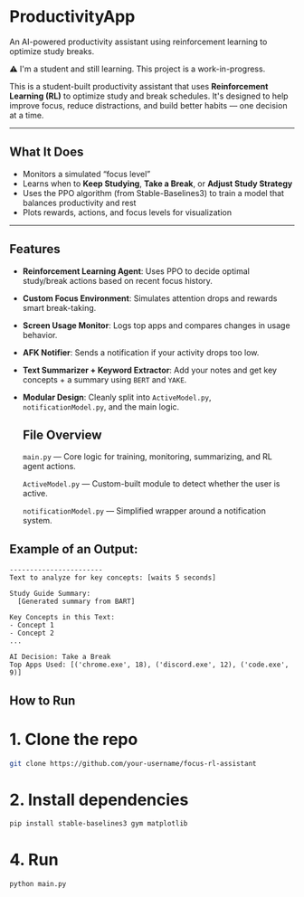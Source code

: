 # ProductivityApp
An AI-powered productivity assistant using reinforcement learning to optimize study breaks.

⚠️ I'm a student and still learning. This project is a work-in-progress.

This is a student-built productivity assistant that uses **Reinforcement Learning (RL)** to optimize study and break schedules. It's designed to help improve focus, reduce distractions, and build better habits — one decision at a time.

---

## What It Does

- Monitors a simulated “focus level”
- Learns when to **Keep Studying**, **Take a Break**, or **Adjust Study Strategy**
- Uses the PPO algorithm (from Stable-Baselines3) to train a model that balances productivity and rest
- Plots rewards, actions, and focus levels for visualization

---
## Features

- **Reinforcement Learning Agent**: Uses PPO to decide optimal study/break actions based on recent focus history.
- **Custom Focus Environment**: Simulates attention drops and rewards smart break-taking.
- **Screen Usage Monitor**: Logs top apps and compares changes in usage behavior.
- **AFK Notifier**: Sends a notification if your activity drops too low.
- **Text Summarizer + Keyword Extractor**: Add your notes and get key concepts + a summary using `BERT` and `YAKE`.
- **Modular Design**: Cleanly split into `ActiveModel.py`, `notificationModel.py`, and the main logic.

  ## File Overview
    `main.py` — Core logic for training, monitoring, summarizing, and RL agent actions.

   `ActiveModel.py` — Custom-built module to detect whether the user is active.

    `notificationModel.py` — Simplified wrapper around a notification system.

## Example of an Output:
```
-----------------------
Text to analyze for key concepts: [waits 5 seconds]

Study Guide Summary:
  [Generated summary from BART]

Key Concepts in this Text:
- Concept 1
- Concept 2
...

AI Decision: Take a Break
Top Apps Used: [('chrome.exe', 18), ('discord.exe', 12), ('code.exe', 9)]
```
## How to Run

# 1. Clone the repo
```bash
git clone https://github.com/your-username/focus-rl-assistant
```
# 2. Install dependencies
```bash
pip install stable-baselines3 gym matplotlib
```
# 4. Run 
```bash
python main.py
```
